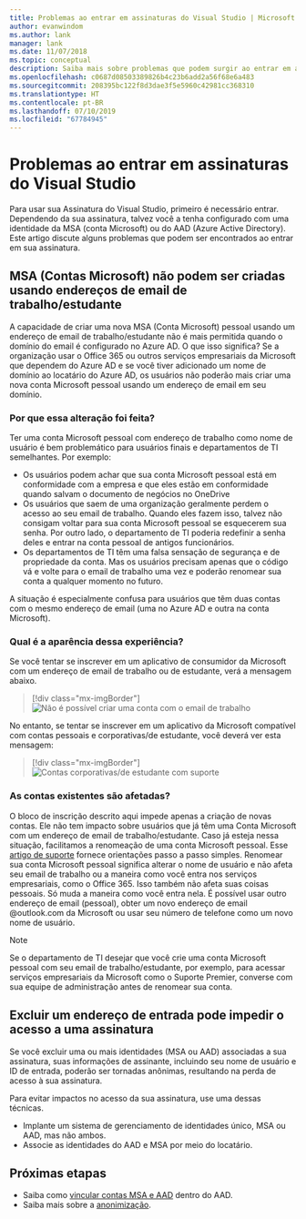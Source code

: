 ```yaml
---
title: Problemas ao entrar em assinaturas do Visual Studio | Microsoft Docs
author: evanwindom
ms.author: lank
manager: lank
ms.date: 11/07/2018
ms.topic: conceptual
description: Saiba mais sobre problemas que podem surgir ao entrar em assinaturas do Visual Studio
ms.openlocfilehash: c0687d08503389826b4c23b6add2a56f68e6a483
ms.sourcegitcommit: 208395bc122f8d3dae3f5e5960c42981cc368310
ms.translationtype: HT
ms.contentlocale: pt-BR
ms.lasthandoff: 07/10/2019
ms.locfileid: "67784945"
---
```

# <a name="issues-signing-in-to-visual-studio-subscriptions"></a>Problemas ao entrar em assinaturas do Visual Studio
Para usar sua Assinatura do Visual Studio, primeiro é necessário entrar.  Dependendo da sua assinatura, talvez você a tenha configurado com uma identidade da MSA (conta Microsoft) ou do AAD (Azure Active Directory).  Este artigo discute alguns problemas que podem ser encontrados ao entrar em sua assinatura.

## <a name="microsoft-accounts-msa-cannot-be-created-using-workschool-email-addresses"></a>MSA (Contas Microsoft) não podem ser criadas usando endereços de email de trabalho/estudante

A capacidade de criar uma nova MSA (Conta Microsoft) pessoal usando um endereço de email de trabalho/estudante não é mais permitida quando o domínio do email é configurado no Azure AD. O que isso significa? Se a organização usar o Office 365 ou outros serviços empresariais da Microsoft que dependem do Azure AD e se você tiver adicionado um nome de domínio ao locatário do Azure AD, os usuários não poderão mais criar uma nova conta Microsoft pessoal usando um endereço de email em seu domínio.

### <a name="why-was-this-change-made"></a>Por que essa alteração foi feita?

Ter uma conta Microsoft pessoal com endereço de trabalho como nome de usuário é bem problemático para usuários finais e departamentos de TI semelhantes. Por exemplo:
- Os usuários podem achar que sua conta Microsoft pessoal está em conformidade com a empresa e que eles estão em conformidade quando salvam o documento de negócios no OneDrive
- Os usuários que saem de uma organização geralmente perdem o acesso ao seu email de trabalho. Quando eles fazem isso, talvez não consigam voltar para sua conta Microsoft pessoal se esquecerem sua senha. Por outro lado, o departamento de TI poderia redefinir a senha deles e entrar na conta pessoal de antigos funcionários.
- Os departamentos de TI têm uma falsa sensação de segurança e de propriedade da conta. Mas os usuários precisam apenas que o código vá e volte para o email de trabalho uma vez e poderão renomear sua conta a qualquer momento no futuro.

A situação é especialmente confusa para usuários que têm duas contas com o mesmo endereço de email (uma no Azure AD e outra na conta Microsoft).

### <a name="what-does-this-experience-look-like"></a>Qual é a aparência dessa experiência?

Se você tentar se inscrever em um aplicativo de consumidor da Microsoft com um endereço de email de trabalho ou de estudante, verá a mensagem abaixo.

   > [!div class="mx-imgBorder"]
   > ![Não é possível criar uma conta com o email de trabalho](_img/sign-in-issues/cannot-use-work-email.png)

No entanto, se tentar se inscrever em um aplicativo da Microsoft compatível com contas pessoais e corporativas/de estudante, você deverá ver esta mensagem:

   > [!div class="mx-imgBorder"]
   > ![Contas corporativas/de estudante com suporte](_img/sign-in-issues/existing-account.png)

### <a name="are-existing-accounts-affected"></a>As contas existentes são afetadas?
O bloco de inscrição descrito aqui impede apenas a criação de novas contas. Ele não tem impacto sobre usuários que já têm uma Conta Microsoft com um endereço de email de trabalho/estudante. Caso já esteja nessa situação, facilitamos a renomeação de uma conta Microsoft pessoal. Esse [artigo de suporte](http://windows.microsoft.com/en-US/Windows/rename-personal-microsoft-account) fornece orientações passo a passo simples. Renomear sua conta Microsoft pessoal significa alterar o nome de usuário e não afeta seu email de trabalho ou a maneira como você entra nos serviços empresariais, como o Office 365. Isso também não afeta suas coisas pessoais. Só muda a maneira como você entra nela. É possível usar outro endereço de email (pessoal), obter um novo endereço de email @outlook.com da Microsoft ou usar seu número de telefone como um novo nome de usuário.

> [!NOTE]
> Se o departamento de TI desejar que você crie uma conta Microsoft pessoal com seu email de trabalho/estudante, por exemplo, para acessar serviços empresariais da Microsoft como o Suporte Premier, converse com sua equipe de administração antes de renomear sua conta.

## <a name="deleting-a-sign-in-address-may-prevent-access-to-a-subscription"></a>Excluir um endereço de entrada pode impedir o acesso a uma assinatura

Se você excluir uma ou mais identidades (MSA ou AAD) associadas a sua assinatura, suas informações de assinante, incluindo seu nome de usuário e ID de entrada, poderão ser tornadas anônimas, resultando na perda de acesso à sua assinatura.

Para evitar impactos no acesso da sua assinatura, use uma dessas técnicas.
- Implante um sistema de gerenciamento de identidades único, MSA ou AAD, mas não ambos.
- Associe as identidades do AAD e MSA por meio do locatário.

## <a name="next-steps"></a>Próximas etapas
- Saiba como [vincular contas MSA e AAD](/azure/active-directory/b2b/add-users-administrator) dentro do AAD.
- Saiba mais sobre a [anonimização](anonymization.md).
